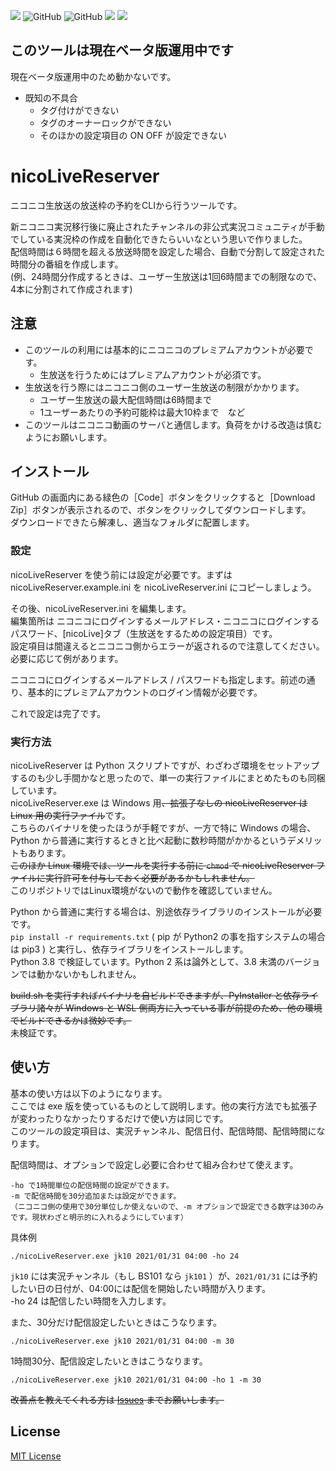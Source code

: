 [![](https://img.shields.io/badge/Origin-tsukumijima-28a745?style=for-the-badge)](https://github.com/tsukumijima/JKCommentCrawler)
![GitHub](https://img.shields.io/github/license/yt4687/Tomoyo-nicoLiveReserver-?style=for-the-badge)
![GitHub](https://img.shields.io/badge/Python-3.8-3376AB?style=for-the-badge&logo=Python)
![](https://img.shields.io/badge/OS-Windows-0078D6?style=for-the-badge&logo=Windows)
[![](https://img.shields.io/badge/Using-niconico-231815?style=for-the-badge&logo=niconico)](https://nicovideo.jp)

## このツールは現在ベータ版運用中です  
現在ベータ版運用中のため動かないです。  
- 既知の不具合  
  - タグ付けができない
  - タグのオーナーロックができない
  - そのほかの設定項目の ON OFF が設定できない  
 
# nicoLiveReserver
ニコニコ生放送の放送枠の予約をCLIから行うツールです。  

新ニコニコ実況移行後に廃止されたチャンネルの非公式実況コミュニティが手動でしている実況枠の作成を自動化できたらいいなという思いで作りました。  
配信時間は６時間を超える放送時間を設定した場合、自動で分割して設定された時間分の番組を作成します。  
(例、24時間分作成するときは、ユーザー生放送は1回6時間までの制限なので、4本に分割されて作成されます)
## 注意

- このツールの利用には基本的にニコニコのプレミアムアカウントが必要です。  
  - 生放送を行うためにはプレミアムアカウントが必須です。  
- 生放送を行う際にはニコニコ側のユーザー生放送の制限がかかります。  
  - ユーザー生放送の最大配信時間は6時間まで
  - 1ユーザーあたりの予約可能枠は最大10枠まで　など
- このツールはニコニコ動画のサーバと通信します。負荷をかける改造は慎むようにお願いします。


## インストール

GitHub の画面内にある緑色の［Code］ボタンをクリックすると［Download Zip］ボタンが表示されるので、ボタンをクリックしてダウンロードします。  
ダウンロードできたら解凍し、適当なフォルダに配置します。

### 設定

nicoLiveReserver を使う前には設定が必要です。まずは nicoLiveReserver.example.ini を nicoLiveReserver.ini にコピーしましょう。

その後、nicoLiveReserver.ini を編集します。  
編集箇所は ニコニコにログインするメールアドレス・ニコニコにログインするパスワード、[nicoLive]タブ（生放送をするための設定項目）です。  
設定項目は間違えるとニコニコ側からエラーが返されるので注意してください。必要に応じて例があります。  

ニコニコにログインするメールアドレス / パスワードも指定します。前述の通り、基本的にプレミアムアカウントのログイン情報が必要です。

これで設定は完了です。

### 実行方法

nicoLiveReserver は Python スクリプトですが、わざわざ環境をセットアップするのも少し手間かなと思ったので、単一の実行ファイルにまとめたものも同梱しています。  
nicoLiveReserver.exe は Windows 用~~、拡張子なしの nicoLiveReserver は Linux 用の実行ファイル~~です。  
こちらのバイナリを使ったほうが手軽ですが、一方で特に Windows の場合、Python から普通に実行するときと比べ起動に数秒時間がかかるというデメリットもあります。  
~~このほか Linux 環境では、ツールを実行する前に `chmod` で nicoLiveReserver ファイルに実行許可を付与しておく必要があるかもしれません。~~  
このリポジトリではLinux環境がないので動作を確認していません。  

Python から普通に実行する場合は、別途依存ライブラリのインストールが必要です。  
`pip install -r requirements.txt` ( pip が Python2 の事を指すシステムの場合は pip3 ) と実行し、依存ライブラリをインストールします。  
Python 3.8 で検証しています。Python 2 系は論外として、3.8 未満のバージョンでは動かないかもしれません。

~~build.sh を実行すればバイナリを自ビルドできますが、PyInstaller と依存ライブラリ諸々が Windows と WSL 側両方に入っている事が前提のため、他の環境でビルドできるかは微妙です。~~  
未検証です。  

## 使い方

基本の使い方は以下のようになります。  
ここでは exe 版を使っているものとして説明します。他の実行方法でも拡張子が変わったりなかったりするだけで使い方は同じです。  
このツールの設定項目は、実況チャンネル、配信日付、配信時間、配信時間になります。  

配信時間は、オプションで設定し必要に合わせて組み合わせて使えます。  
```
-ho で1時間単位の配信時間の設定ができます。  
-m で配信時間を30分追加または設定ができます。  
（ニコニコ側の使用で30分単位しか使えないので、-m オプションで設定できる数字は30のみです。現状わざと明示的に入れるようにしています）
```
具体例  
```
./nicoLiveReserver.exe jk10 2021/01/31 04:00 -ho 24
```
`jk10` には実況チャンネル（もし BS101 なら `jk101` ）が、`2021/01/31` には予約したい日の日付が、04:00には配信を開始したい時間が入ります。  
-ho 24 は配信したい時間を入力します。

また、30分だけ配信設定したいときはこうなります。
```
./nicoLiveReserver.exe jk10 2021/01/31 04:00 -m 30
```
1時間30分、配信設定したいときはこうなります。
```
./nicoLiveReserver.exe jk10 2021/01/31 04:00 -ho 1 -m 30
```
~~改善点を教えてくれる方は [Issues](https://github.com/yt4687/nicoLiveReserver/issues) までお願いします。~~

## License
[MIT License](LICENSE.txt)

